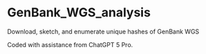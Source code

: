 # GenBank_WGS_analysis
Download, sketch, and enumerate unique hashes of GenBank WGS

Coded with assistance from ChatGPT 5 Pro.
